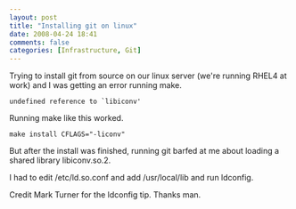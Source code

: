 ```yaml
---
layout: post
title: "Installing git on linux"
date: 2008-04-24 18:41
comments: false
categories: [Infrastructure, Git]
---
```


Trying to install git from source on our linux server (we're running RHEL4 at work) and I was getting an error running make.

    undefined reference to `libiconv'

Running make like this worked.

    make install CFLAGS="-liconv"

But after the install was finished, running git barfed at me about loading a shared library libiconv.so.2.

I had to edit /etc/ld.so.conf and add /usr/local/lib and run ldconfig.

Credit Mark Turner for the ldconfig tip.  Thanks man.